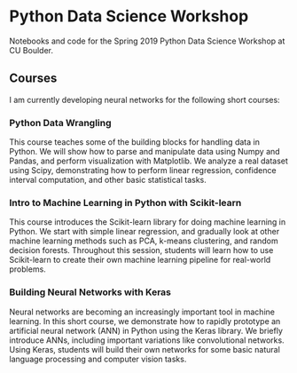 # Python Data Science Workshop
Notebooks and code for the Spring 2019 Python Data Science Workshop at CU Boulder.

## Courses
I am currently developing neural networks for the following short courses:

### Python Data Wrangling
This course teaches some of the building blocks for handling data in Python. We will show how to parse and manipulate data using Numpy and Pandas, and perform visualization with Matplotlib. We analyze a real dataset using Scipy, demonstrating how to perform linear regression, confidence interval computation, and other basic statistical tasks.

### Intro to Machine Learning in Python with Scikit-learn
This course introduces the Scikit-learn library for doing machine learning in Python. We start with simple linear regression, and gradually look at other machine learning methods such as PCA, k-means clustering, and random decision forests. Throughout this session, students will learn how to use Scikit-learn to create their own machine learning pipeline for real-world problems.

### Building Neural Networks with Keras
Neural networks are becoming an increasingly important tool in machine learning. In this short course, we demonstrate how to rapidly prototype an artificial neural network (ANN) in Python using the Keras library. We briefly introduce ANNs, including important variations like convolutional networks. Using Keras, students will build their own networks for some basic natural language processing and computer vision tasks.
